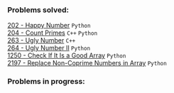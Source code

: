 ### Problems solved:

[202 - Happy Number](https://leetcode.com/problems/happy-number/) `Python`  
[204 - Count Primes](https://leetcode.com/problems/count-primes/) `C++` `Python`  
[263 - Ugly Number](https://leetcode.com/problems/ugly-number/) `C++`  
[264 - Ugly Number II](https://leetcode.com/problems/ugly-number-ii/) `Python`  
[1250 - Check If It Is a Good Array](https://leetcode.com/problems/check-if-it-is-a-good-array/) `Python`  
[2197 - Replace Non-Coprime Numbers in Array](https://leetcode.com/problems/replace-non-coprime-numbers-in-array/) `Python`  

### Problems in progress:

